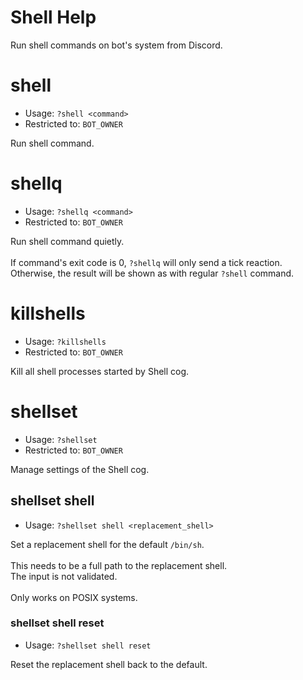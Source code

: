 # Shell Help

Run shell commands on bot's system from Discord.

# shell
 - Usage: `?shell <command> `
 - Restricted to: `BOT_OWNER`

Run shell command.

# shellq
 - Usage: `?shellq <command> `
 - Restricted to: `BOT_OWNER`

Run shell command quietly.<br/><br/>If command's exit code is 0, `?shellq` will only send a tick reaction.<br/>Otherwise, the result will be shown as with regular `?shell` command.

# killshells
 - Usage: `?killshells `
 - Restricted to: `BOT_OWNER`

Kill all shell processes started by Shell cog.

# shellset
 - Usage: `?shellset `
 - Restricted to: `BOT_OWNER`

Manage settings of the Shell cog.

## shellset shell
 - Usage: `?shellset shell <replacement_shell> `

Set a replacement shell for the default ``/bin/sh``.<br/><br/>This needs to be a full path to the replacement shell.<br/>The input is not validated.<br/><br/>Only works on POSIX systems.

### shellset shell reset
 - Usage: `?shellset shell reset `

Reset the replacement shell back to the default.

